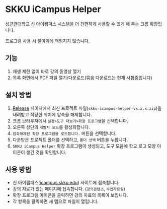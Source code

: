 # SKKU iCampus Helper

성균관대학교 신 아이캠퍼스 시스템을 더 간편하게 사용할 수 있게 해 주는 크롬 확장입니다.

프로그램 사용 시 불이익에 책임지지 않습니다.

## 기능

1. 재생 제한 없이 바로 강의 동영상 열기
2. 목록 화면에서 PDF 파일 열기/다운로드(묶음 다운로드는 현재 시험중입니다)

## 설치 방법

1. [Release](https://github.com/JunBread/skku-icampus-lecture-picker/releases) 페이지에서 최신 프로젝트 파일(`skku-icampus-helper-vx.x.x.zip`)을 내려받고 적당한 위치에 압축을 해제합니다.
2. 크롬 브라우저에서 `설정>도구 더보기>확장 프로그램`을 선택합니다.
3. 오른쪽 상단의 `개발자 모드`를 활성화합니다.
4. `압축해제된 확장 프로그램을 로드합니다.` 버튼을 선택합니다.
5. 다운받은 프로젝트 폴더를 선택하고, `폴더 선택` 버튼을 누릅니다.
6. `SKKU iCampus Helper` 확장 프로그램이 생성되고, 도구 모음에 학교 로고 모양 아이콘이 생긴 것을 확인합니다.

## 사용 방법

* 신 아이캠퍼스([icampus.skku.edu](https://icampus.skku.edu)) 사이트에 접속합니다.
* 강의 자료가 있는 페이지에 접속합니다. (`강의콘텐츠`, `수업자료실`)
* 확장 프로그램 아이콘을 클릭하면 강의 자료의 목록이 보입니다.
* 각 항목을 클릭하면 새 탭으로 파일이 열립니다.
